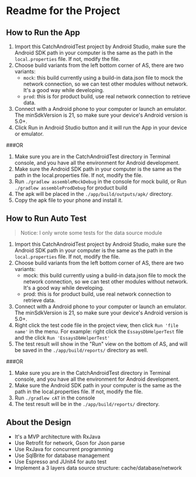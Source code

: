 # Readme for the Project
## How to Run the App
1. Import this CatchAndroidTest project by Android Studio, make sure the Android SDK path in your computer is the same as the path in the ```local.properties``` file. If not, modify the file.
2. Choose build variants from the left bottom corner of AS, there are two variants:
	* ```mock```: this build currently using a build-in data.json file to mock the network connection, so we can test other modules without network. It's a good way while developing.
	* ```prod```: this is for product build, use real network connection to retrieve data.
3. Connect with a Android phone to your computer or launch an emulator. The minSdkVersion is 21, so make sure your device's Android version is 5.0+.
4. Click Run in Android Studio button and it will run the App in your device or emulator.

###OR

1. Make sure you are in the CatchAndroidTest directory in Terminal console, and you have all the environment for Android development. 
2. Make sure the Android SDK path in your computer is the same as the path in the local.properties file. If not, modify the file.
3. Run ```./gradlew assembleMockDebug``` in the console for mock build, or Run ```./gradlew assembleProdDebug``` for product build
4. The apk will be placed in the ```./app/build/outputs/apk/``` directory.
5. Copy the apk file to your phone and install it.

## How to Run Auto Test
> Notice: I only wrote some tests for the data source module

1. Import this CatchAndroidTest project by Android Studio, make sure the Android SDK path in your computer is the same as the path in the ```local.properties``` file. If not, modify the file.
2. Choose build variants from the left bottom corner of AS, there are two variants:
	* mock: this build currently using a build-in data.json file to mock the network connection, so we can test other modules without network. It's a good way while developing.
	* prod: this is for product build, use real network connection to retrieve data.
3. Connect with a Android phone to your computer or launch an emulator. The minSdkVersion is 21, so make sure your device's Android version is 5.0+.
4. Right click the test code file in the project view, then click ```Run 'file name'``` in the menu. For example: right click the ```EssaysDbHelperTest``` file and the click ```Run 'EssaysDbHelperTest'```
5. The test result will show in the "Run" view on the bottom of AS, and will be saved in the ```./app/build/reports/``` directory as well.

###OR

1. Make sure you are in the CatchAndroidTest directory in Terminal console, and you have all the environment for Android development. 
2. Make sure the Android SDK path in your computer is the same as the path in the local.properties file. If not, modify the file.
3. Run ```./gradlew cAT``` in the console
4. The test result will be in the ```./app/build/reports/``` directory.


## About the Design
* It's a MVP architecture with RxJava
* Use Retrofit for network, Gson for Json parse
* Use RxJava for concurrent programming
* Use SqlBrite for database management
* Use Espresso and JUnit4 for auto test
* Implement a 3 layers data source structure: cache/database/network 